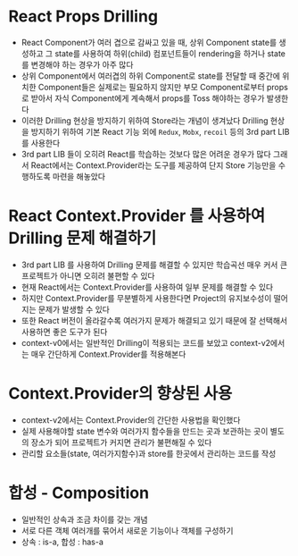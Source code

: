 # React Props Drilling

- React Component가 여러 겹으로 감싸고 있을 때, 상위 Component state를 생성하고 그 state를 사용하여 하위(child) 컴포넌트들이 rendering을 하거나 state를 변경해야 하는 경우가 아주 많다
- 상위 Component에서 여러겹의 하위 Component로 state를 전달할 때 중간에 위치한 Component들은 실제로는 필요하지 않지만 부모 Component로부터 props로 받아서 자식 Component에게 계속해서 props를 Toss 해야하는 경우가 발생한다
- 이러한 Drilling 현상을 방지하기 위하여 Store라는 개념이 생겨났다 Drilling 현상을 방지하기 위하여 기본 React 기능 외에 `Redux`, `Mobx`, `recoil` 등의 3rd part LIB를 사용한다
- 3rd part LIB 들이 오히려 React를 학습하는 것보다 많은 어려운 경우가 많다 그래서 React에서는 Context.Provider라는 도구를 제공하여 단지 Store 기능만을 수행하도록 마련을 해놓았다

# React Context.Provider 를 사용하여 Drilling 문제 해결하기

- 3rd part LIB 를 사용하여 Drilling 문제를 해결할 수 있지만 학습곡선 매우 커서 큰 프로젝트가 아니면 오히려 불편할 수 있다
- 현재 React에서는 Context.Provider를 사용하여 일부 문제를 해결할 수 있다
- 하지만 Context.Provider를 무분별하게 사용한다면 Project의 유지보수성이 떨어지는 문제가 발생할 수 있다
- 또한 React 버전이 올라갈수록 여러가지 문제가 해결되고 있기 때문에 잘 선택해서 사용하면 좋은 도구가 된다
- context-v0에서는 일반적인 Drilling이 적용되는 코드를 보았고 context-v2에서는 매우 간단하게 Context.Provider를 적용해본다

# Context.Provider의 향상된 사용

- context-v2에서는 Context.Provider의 간단한 사용법을 확인했다
- 실제 사용해야할 state 변수와 여러가지 함수들을 만드는 곳과 보관하는 곳이 별도의 장소가 되어 프로젝트가 커지면 관리가 불편해질 수 있다
- 관리할 요소들(state, 여러가지함수)과 store를 한곳에서 관리하는 코드를 작성

# 합성 - Composition

- 일반적인 상속과 조금 차이를 갖는 개념
- 서로 다른 객체 여러개를 묶어서 새로운 기능이나 객체를 구성하기
- 상속 : is-a, 합성 : has-a
